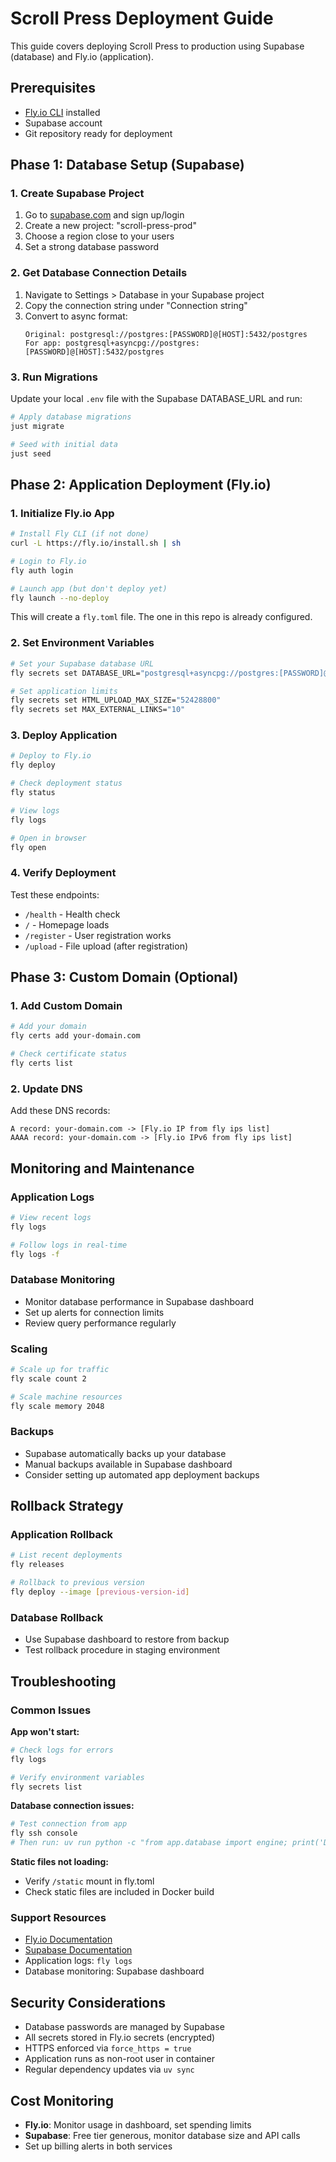 # Scroll Press Deployment Guide

This guide covers deploying Scroll Press to production using Supabase (database) and Fly.io (application).

## Prerequisites

- [Fly.io CLI](https://fly.io/docs/hands-on/install-flyctl/) installed
- Supabase account
- Git repository ready for deployment

## Phase 1: Database Setup (Supabase)

### 1. Create Supabase Project

1. Go to [supabase.com](https://supabase.com) and sign up/login
2. Create a new project: "scroll-press-prod"
3. Choose a region close to your users
4. Set a strong database password

### 2. Get Database Connection Details

1. Navigate to Settings > Database in your Supabase project
2. Copy the connection string under "Connection string"
3. Convert to async format:
   ```
   Original: postgresql://postgres:[PASSWORD]@[HOST]:5432/postgres
   For app: postgresql+asyncpg://postgres:[PASSWORD]@[HOST]:5432/postgres
   ```

### 3. Run Migrations

Update your local `.env` file with the Supabase DATABASE_URL and run:

```bash
# Apply database migrations
just migrate

# Seed with initial data
just seed
```

## Phase 2: Application Deployment (Fly.io)

### 1. Initialize Fly.io App

```bash
# Install Fly CLI (if not done)
curl -L https://fly.io/install.sh | sh

# Login to Fly.io
fly auth login

# Launch app (but don't deploy yet)
fly launch --no-deploy
```

This will create a `fly.toml` file. The one in this repo is already configured.

### 2. Set Environment Variables

```bash
# Set your Supabase database URL
fly secrets set DATABASE_URL="postgresql+asyncpg://postgres:[PASSWORD]@[HOST]:5432/postgres"

# Set application limits
fly secrets set HTML_UPLOAD_MAX_SIZE="52428800"
fly secrets set MAX_EXTERNAL_LINKS="10"
```

### 3. Deploy Application

```bash
# Deploy to Fly.io
fly deploy

# Check deployment status
fly status

# View logs
fly logs

# Open in browser
fly open
```

### 4. Verify Deployment

Test these endpoints:
- `/health` - Health check
- `/` - Homepage loads
- `/register` - User registration works
- `/upload` - File upload (after registration)

## Phase 3: Custom Domain (Optional)

### 1. Add Custom Domain

```bash
# Add your domain
fly certs add your-domain.com

# Check certificate status
fly certs list
```

### 2. Update DNS

Add these DNS records:
```
A record: your-domain.com -> [Fly.io IP from fly ips list]
AAAA record: your-domain.com -> [Fly.io IPv6 from fly ips list]
```

## Monitoring and Maintenance

### Application Logs
```bash
# View recent logs
fly logs

# Follow logs in real-time
fly logs -f
```

### Database Monitoring
- Monitor database performance in Supabase dashboard
- Set up alerts for connection limits
- Review query performance regularly

### Scaling
```bash
# Scale up for traffic
fly scale count 2

# Scale machine resources
fly scale memory 2048
```

### Backups
- Supabase automatically backs up your database
- Manual backups available in Supabase dashboard
- Consider setting up automated app deployment backups

## Rollback Strategy

### Application Rollback
```bash
# List recent deployments
fly releases

# Rollback to previous version
fly deploy --image [previous-version-id]
```

### Database Rollback
- Use Supabase dashboard to restore from backup
- Test rollback procedure in staging environment

## Troubleshooting

### Common Issues

**App won't start:**
```bash
# Check logs for errors
fly logs

# Verify environment variables
fly secrets list
```

**Database connection issues:**
```bash
# Test connection from app
fly ssh console
# Then run: uv run python -c "from app.database import engine; print('DB OK')"
```

**Static files not loading:**
- Verify `/static` mount in fly.toml
- Check static files are included in Docker build

### Support Resources
- [Fly.io Documentation](https://fly.io/docs/)
- [Supabase Documentation](https://supabase.com/docs)
- Application logs: `fly logs`
- Database monitoring: Supabase dashboard

## Security Considerations

- Database passwords are managed by Supabase
- All secrets stored in Fly.io secrets (encrypted)
- HTTPS enforced via `force_https = true`
- Application runs as non-root user in container
- Regular dependency updates via `uv sync`

## Cost Monitoring

- **Fly.io**: Monitor usage in dashboard, set spending limits
- **Supabase**: Free tier generous, monitor database size and API calls
- Set up billing alerts in both services